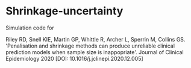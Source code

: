 # Shrinkage-uncertainty
Simulation code for 

Riley RD, Snell KIE, Martin GP, Whittle R, Archer L, Sperrin M, Collins GS. 'Penalisation and shrinkage methods can produce unreliable clinical prediction models when sample size is inappopriate'. Journal of Clinical Epidemiology 2020 [DOI: 10.1016/j.jclinepi.2020.12.005]

